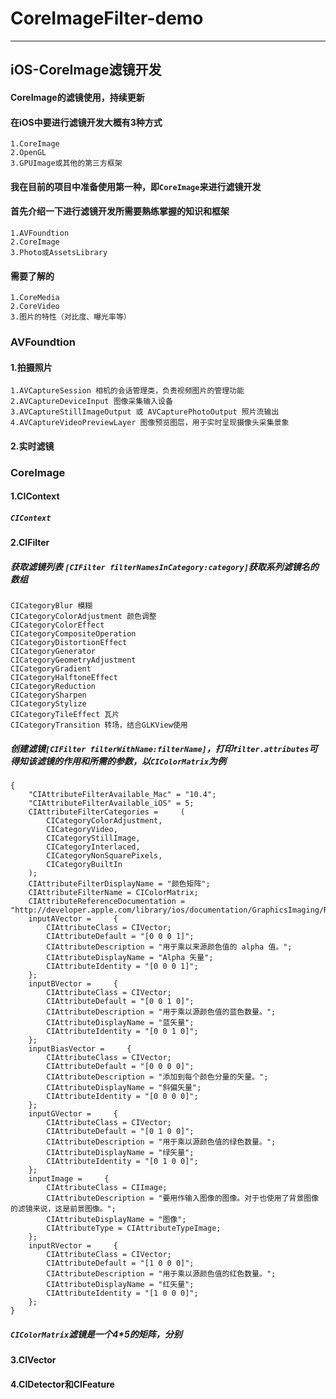 # CoreImageFilter-demo
---
iOS-CoreImage滤镜开发
---
#### CoreImage的滤镜使用，持续更新
#### 在iOS中要进行滤镜开发大概有3种方式
    1.CoreImage
    2.OpenGL
    3.GPUImage或其他的第三方框架
#### 我在目前的项目中准备使用第一种，即`CoreImage`来进行滤镜开发
#### 首先介绍一下进行滤镜开发所需要熟练掌握的知识和框架
    1.AVFoundtion
    2.CoreImage
    3.Photo或AssetsLibrary
#### 需要了解的
    1.CoreMedia
    2.CoreVideo
    3.图片的特性（对比度、曝光率等）
### AVFoundtion
#### 1.拍摄照片
    1.AVCaptureSession 相机的会话管理类，负责视频图片的管理功能
    2.AVCaptureDeviceInput 图像采集输入设备
    3.AVCaptureStillImageOutput 或 AVCapturePhotoOutput 照片流输出
    4.AVCaptureVideoPreviewLayer 图像预览图层，用于实时呈现摄像头采集景象

#### 2.实时滤镜

### CoreImage
#### 1.CIContext
##### `CIContext`
#### 2.CIFilter
##### 获取滤镜列表 `[CIFilter filterNamesInCategory:category]`获取系列滤镜名的数组
    CICategoryBlur 模糊
    CICategoryColorAdjustment 颜色调整
    CICategoryColorEffect
    CICategoryCompositeOperation
    CICategoryDistortionEffect
    CICategoryGenerator
    CICategoryGeometryAdjustment
    CICategoryGradient
    CICategoryHalftoneEffect
    CICategoryReduction
    CICategorySharpen
    CICategoryStylize
    CICategoryTileEffect 瓦片
    CICategoryTransition 转场，结合GLKView使用

##### 创建滤镜`[CIFilter filterWithName:filterName]`，打印`filter.attributes`可得知该滤镜的作用和所需的参数，以`CIColorMatrix`为例
```
{
    "CIAttributeFilterAvailable_Mac" = "10.4";
    "CIAttributeFilterAvailable_iOS" = 5;
    CIAttributeFilterCategories =     (
        CICategoryColorAdjustment,
        CICategoryVideo,
        CICategoryStillImage,
        CICategoryInterlaced,
        CICategoryNonSquarePixels,
        CICategoryBuiltIn
    );
    CIAttributeFilterDisplayName = "颜色矩阵";
    CIAttributeFilterName = CIColorMatrix;
    CIAttributeReferenceDocumentation = "http://developer.apple.com/library/ios/documentation/GraphicsImaging/Reference/CoreImageFilterReference/index.html#//apple_ref/doc/filter/ci/CIColorMatrix";
    inputAVector =     {
        CIAttributeClass = CIVector;
        CIAttributeDefault = "[0 0 0 1]";
        CIAttributeDescription = "用于乘以来源颜色值的 alpha 值。";
        CIAttributeDisplayName = "Alpha 矢量";
        CIAttributeIdentity = "[0 0 0 1]";
    };
    inputBVector =     {
        CIAttributeClass = CIVector;
        CIAttributeDefault = "[0 0 1 0]";
        CIAttributeDescription = "用于乘以源颜色值的蓝色数量。";
        CIAttributeDisplayName = "蓝矢量";
        CIAttributeIdentity = "[0 0 1 0]";
    };
    inputBiasVector =     {
        CIAttributeClass = CIVector;
        CIAttributeDefault = "[0 0 0 0]";
        CIAttributeDescription = "添加到每个颜色分量的矢量。";
        CIAttributeDisplayName = "斜偏矢量";
        CIAttributeIdentity = "[0 0 0 0]";
    };
    inputGVector =     {
        CIAttributeClass = CIVector;
        CIAttributeDefault = "[0 1 0 0]";
        CIAttributeDescription = "用于乘以源颜色值的绿色数量。";
        CIAttributeDisplayName = "绿矢量";
        CIAttributeIdentity = "[0 1 0 0]";
    };
    inputImage =     {
        CIAttributeClass = CIImage;
        CIAttributeDescription = "要用作输入图像的图像。对于也使用了背景图像的滤镜来说，这是前景图像。";
        CIAttributeDisplayName = "图像";
        CIAttributeType = CIAttributeTypeImage;
    };
    inputRVector =     {
        CIAttributeClass = CIVector;
        CIAttributeDefault = "[1 0 0 0]";
        CIAttributeDescription = "用于乘以源颜色值的红色数量。";
        CIAttributeDisplayName = "红矢量";
        CIAttributeIdentity = "[1 0 0 0]";
    };
}
```
##### `CIColorMatrix`滤镜是一个4*5的矩阵，分别

#### 3.CIVector
#### 4.CIDetector和CIFeature
